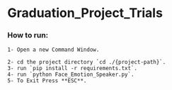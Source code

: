 # Graduation_Project_Trials
### How to run:
    1- Open a new Command Window.

    2- cd the project directory `cd ./{project-path}`.
    3- run `pip install -r requirements.txt`.
    4- run `python Face_Emotion_Speaker.py`.
    5- To Exit Press **ESC**.


     
